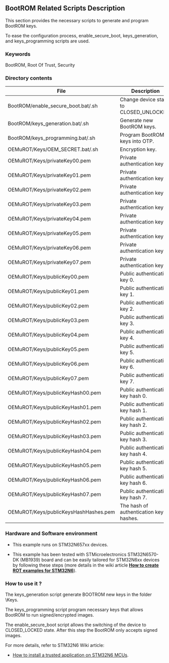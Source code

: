 ## <b>BootROM Related Scripts Description</b>

This section provides the necessary scripts to generate and program BootROM keys.

To ease the configuration process, enable_secure_boot, keys_generation, and keys_programming scripts are used.

### <b>Keywords</b>

BootROM, Root Of Trust, Security

### <b>Directory contents</b>

File | Description
 --- | ---
  BootROM/enable_secure_boot.bat/.sh    | Change device state to CLOSED_UNLOCKED.
  BootROM/keys_generation.bat/.sh       | Generate new BootROM keys.
  BootROM/keys_programming.bat/.sh      | Program BootROM keys into OTP.
  OEMuROT/Keys/OEM_SECRET.bat/.sh       | Encryption key.
  OEMuROT/Keys/privateKey00.pem         | Private authentication key 0.
  OEMuROT/Keys/privateKey01.pem         | Private authentication key 1.
  OEMuROT/Keys/privateKey02.pem         | Private authentication key 2.
  OEMuROT/Keys/privateKey03.pem         | Private authentication key 3.
  OEMuROT/Keys/privateKey04.pem         | Private authentication key 4.
  OEMuROT/Keys/privateKey05.pem         | Private authentication key 5.
  OEMuROT/Keys/privateKey06.pem         | Private authentication key 6.
  OEMuROT/Keys/privateKey07.pem         | Private authentication key 7.
  OEMuROT/Keys/publicKey00.pem          | Public authentication key 0.
  OEMuROT/Keys/publicKey01.pem          | Public authentication key 1.
  OEMuROT/Keys/publicKey02.pem          | Public authentication key 2.
  OEMuROT/Keys/publicKey03.pem          | Public authentication key 3.
  OEMuROT/Keys/publicKey04.pem          | Public authentication key 4.
  OEMuROT/Keys/publicKey05.pem          | Public authentication key 5.
  OEMuROT/Keys/publicKey06.pem          | Public authentication key 6.
  OEMuROT/Keys/publicKey07.pem          | Public authentication key 7.
  OEMuROT/Keys/publicKeyHash00.pem      | Public authentication key hash 0.
  OEMuROT/Keys/publicKeyHash01.pem      | Public authentication key hash 1.
  OEMuROT/Keys/publicKeyHash02.pem      | Public authentication key hash 2.
  OEMuROT/Keys/publicKeyHash03.pem      | Public authentication key hash 3.
  OEMuROT/Keys/publicKeyHash04.pem      | Public authentication key hash 4.
  OEMuROT/Keys/publicKeyHash05.pem      | Public authentication key hash 5.
  OEMuROT/Keys/publicKeyHash06.pem      | Public authentication key hash 6.
  OEMuROT/Keys/publicKeyHash07.pem      | Public authentication key hash 7.
  OEMuROT/Keys/publicKeysHashHashes.pem | The hash of authentication keys hashes.

### <b>Hardware and Software environment</b>

  - This example runs on STM32N657xx devices.

  - This example has been tested with STMicroelectronics STM32N6570-DK (MB1939) board and can be easily tailored for
    STM32N6xx devices by following these steps
    (more details in the wiki article [<b>How to create ROT examples for STM32N6</b>](https://wiki.st.com/stm32mcu/wiki/Security:How_to_create_ROT_examples_for_STM32N6)).

### <b>How to use it ?</b>

The keys_generation script generate BOOTROM new keys in the folder \Keys\.

The keys_programming script program necessary keys that allows BootROM to run signed/encrypted images.

The enable_secure_boot script allows the switching of the device to CLOSED_LOCKED state. After this step the BootROM only accepts signed images.

For more details, refer to STM32N6 Wiki article:

  - [How to install a trusted application on STM32N6 MCUs](https://wiki.st.com/stm32mcu/wiki/Security:How_to_install_a_trusted_application_on_STM32N6_MCUs).



